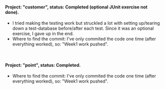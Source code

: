 #### Project: "customer", status: Completed (optional JUnit exercise not done).
- I tried making the testing work but struckled a lot with setting up/tearing down a test-database before/after each test. Since it was an optional exercise, I gave up in the end.
- Where to find the commit: I've only commited the code one time (after everything worked), so: "Week1 work pushed".

<br>

#### Project: "point", status: Completed.
- Where to find the commit: I've only commited the code one time (after everything worked), so: "Week1 work pushed".
